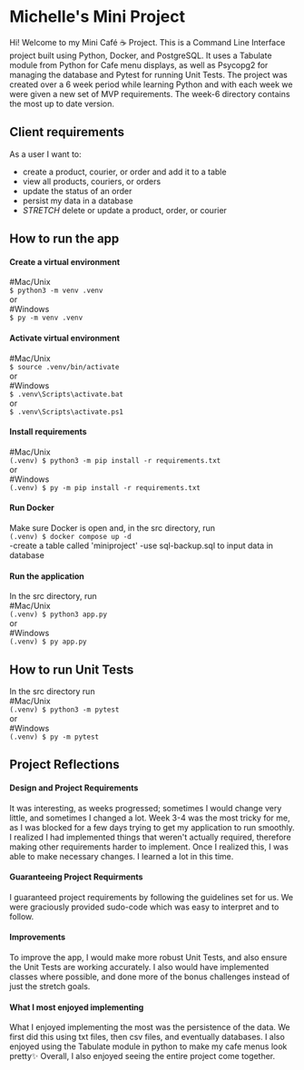 # Michelle's Mini Project

Hi! Welcome to my Mini Café ☕️ Project. This is a Command Line Interface project built using Python, Docker, and PostgreSQL. It uses a Tabulate module from Python for Cafe menu displays, as well as Psycopg2 for managing the database and Pytest for running Unit Tests. The project was created over a 6 week period while learning Python and with each week we were given a new set of MVP requirements. The week-6 directory contains the most up to date version.

## Client requirements

As a user I want to:

- create a product, courier, or order and add it to a table
- view all products, couriers, or orders
- update the status of an order
- persist my data in a database
-  _STRETCH_ delete or update a product, order, or courier


## How to run the app

#### Create a virtual environment
#Mac/Unix <br>
`$ python3 -m venv .venv`<br>
or<br>
#Windows<br>
`$ py -m venv .venv`


#### Activate virtual environment
#Mac/Unix<br>
`$ source .venv/bin/activate`<br>
or<br>
#Windows<br>
`$ .venv\Scripts\activate.bat`<br>
or<br>
`$ .venv\Scripts\activate.ps1`

#### Install requirements
#Mac/Unix<br>
`(.venv) $ python3 -m pip install -r requirements.txt`<br>
or<br>
#Windows<br>
`(.venv) $ py -m pip install -r requirements.txt`<br>

#### Run Docker
Make sure Docker is open and, in the src directory, run <br>
`(.venv) $ docker compose up -d`<br>
-create a table called 'miniproject'
-use sql-backup.sql to input data in database

#### Run the application
In the src directory, run <br>
#Mac/Unix<br>
`(.venv) $ python3 app.py`<br>
or<br>
#Windows<br>
`(.venv) $ py app.py`

## How to run Unit Tests

In the src directory run<br>
#Mac/Unix<br>
`(.venv) $ python3 -m pytest`<br>
or<br>
#Windows<br>
`(.venv) $ py -m pytest`

## Project Reflections

#### Design and Project Requirements
It was interesting, as weeks progressed; sometimes I would change very little, and sometimes I changed a lot. Week 3-4 was the most tricky for me, as I was blocked for a few days trying to get my application to run smoothly. I realized I had implemented things that weren't actually required, therefore making other requirements harder to implement. Once I realized this, I was able to make necessary changes. I learned a lot in this time. 

#### Guaranteeing Project Requirments
I guaranteed project requirements by following the guidelines set for us. We were graciously provided sudo-code which was easy to interpret and to follow. 

#### Improvements
To improve the app, I would make more robust Unit Tests, and also ensure the Unit Tests are working accurately. I also would have implemented classes where possible, and done more of the bonus challenges instead of just the stretch goals. 

#### What I most enjoyed implementing
What I enjoyed implementing the most was the persistence of the data. We first did this using txt files, then csv files, and eventually databases. I also enjoyed using the Tabulate module in python to make my cafe menus look pretty✨ Overall, I also enjoyed seeing the entire project come together. 